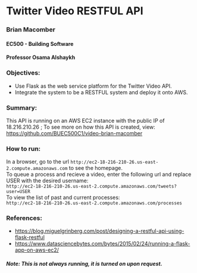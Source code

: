 # Twitter Video RESTFUL API

### Brian Macomber
#### EC500 - Building Software
#### Professor Osama Alshaykh

### Objectives:
- Use Flask as the web service platform for the Twitter Video API.
- Integrate the system to be a RESTFUL system and deploy it onto AWS.

### Summary:
This API is running on an AWS EC2 instance with the public IP of 18.216.210.26 ; 
To see more on how this API is created, view: https://github.com/BUEC500C1/video-brian-macomber



### How to run:
In a browser, go to the url `http://ec2-18-216-210-26.us-east-2.compute.amazonaws.com` to see the homepage.  
To queue a process and recieve a video, enter the following url and replace USER with the desired username:  
  `http://ec2-18-216-210-26.us-east-2.compute.amazonaws.com/tweets?user=USER`  
To view the list of past and current processes:  
  `http://ec2-18-216-210-26.us-east-2.compute.amazonaws.com/processes`



### References:
- https://blog.miguelgrinberg.com/post/designing-a-restful-api-using-flask-restful
- https://www.datasciencebytes.com/bytes/2015/02/24/running-a-flask-app-on-aws-ec2/  

##### Note: This is not always running, it is turned on upon request.
